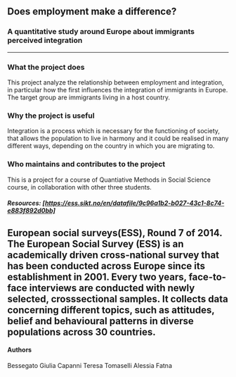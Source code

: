 ## Does employment make a difference?
### A quantitative study around Europe about immigrants perceived integration
---
### What the project does
This project analyze the relationship between employment and integration, in particular how the first influences the integration of immigrants in Europe. The target group are immigrants living in a host country. 

### Why the project is useful
Integration is a process which is necessary for the functioning of society, that allows the
population to live in harmony and it could be realised in many different ways, depending on
the country in which you are migrating to.

### Who maintains and contributes to the project
This is a project for a course of Quantiative Methods in Social Science course, in collaboration with other three students.

##### Resources: [https://ess.sikt.no/en/datafile/9c96a1b2-b027-43c1-8c74-e883f892d0bb]
European social surveys(ESS), Round 7 of 2014. The European Social Survey (ESS) is an academically
driven cross-national survey that has been conducted across Europe since its establishment in
2001. Every two years, face-to-face interviews are conducted with newly selected, crosssectional samples. It collects data concerning different topics, such as attitudes, belief and
behavioural patterns in diverse populations across 30 countries.
---
#### Authors
Bessegato Giulia
Capanni Teresa
Tomaselli Alessia
Fatna

